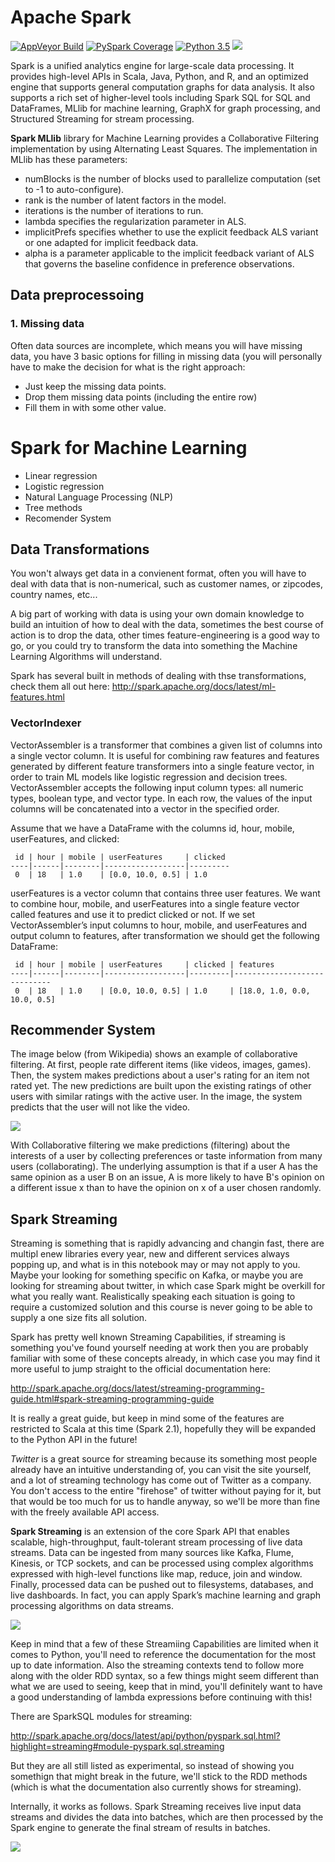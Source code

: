 # Apache Spark

[![AppVeyor Build](https://img.shields.io/appveyor/ci/ApacheSoftwareFoundation/spark/master.svg?style=plastic&logo=appveyor)](https://ci.appveyor.com/project/ApacheSoftwareFoundation/spark)
[![PySpark Coverage](https://img.shields.io/badge/dynamic/xml.svg?label=pyspark%20coverage&url=https%3A%2F%2Fspark-test.github.io%2Fpyspark-coverage-site&query=%2Fhtml%2Fbody%2Fdiv%5B1%5D%2Fdiv%2Fh1%2Fspan&colorB=brightgreen&style=plastic)](https://spark-test.github.io/pyspark-coverage-site)
[![Python 3.5](https://img.shields.io/badge/python-3.5-blue.svg)](https://www.python.org/downloads/release/python-360/)
[![](https://img.shields.io/badge/Spark-v2.4.0-brigh)](https://spark.apache.org/)

Spark is a unified analytics engine for large-scale data processing. It provides high-level APIs in Scala, Java, Python, and R, and an optimized engine that supports general computation graphs for data analysis. It also supports a rich set of higher-level tools including Spark SQL for SQL and DataFrames, MLlib for machine learning, GraphX for graph processing, and Structured Streaming for stream processing.

**Spark MLlib** library for Machine Learning provides a Collaborative Filtering implementation by using Alternating Least Squares. The implementation in MLlib has these parameters:

* numBlocks is the number of blocks used to parallelize computation (set to -1 to auto-configure).
* rank is the number of latent factors in the model.
* iterations is the number of iterations to run.
* lambda specifies the regularization parameter in ALS.
* implicitPrefs specifies whether to use the explicit feedback ALS variant or one adapted for implicit feedback data.
* alpha is a parameter applicable to the implicit feedback variant of ALS that governs the baseline confidence in preference observations.

## Data preprocessoing 
### 1. Missing data
Often data sources are incomplete, which means you will have missing data, you have 3 basic options for filling in missing data (you will personally have to make the decision for what is the right approach:

* Just keep the missing data points.
* Drop them missing data points (including the entire row)
* Fill them in with some other value.


# Spark for Machine Learning 

- Linear regression
- Logistic regression
- Natural Language Processing (NLP)
- Tree methods
- Recomender System

## Data Transformations

You won't always get data in a convienent format, often you will have to deal with data that is non-numerical, such as customer names, or zipcodes, country names, etc...

A big part of working with data is using your own domain knowledge to build an intuition of how to deal with the data, sometimes the best course of action is to drop the data, other times feature-engineering is a good way to go, or you could try to transform the data into something the Machine Learning Algorithms will understand.

Spark has several built in methods of dealing with thse transformations, check them all out here: http://spark.apache.org/docs/latest/ml-features.html


### VectorIndexer

VectorAssembler is a transformer that combines a given list of columns into a single vector column. It is useful for combining raw features and features generated by different feature transformers into a single feature vector, in order to train ML models like logistic regression and decision trees. VectorAssembler accepts the following input column types: all numeric types, boolean type, and vector type. In each row, the values of the input columns will be concatenated into a vector in the specified order. 

Assume that we have a DataFrame with the columns id, hour, mobile, userFeatures, and clicked:

     id | hour | mobile | userFeatures     | clicked
    ----|------|--------|------------------|---------
     0  | 18   | 1.0    | [0.0, 10.0, 0.5] | 1.0
     
userFeatures is a vector column that contains three user features. We want to combine hour, mobile, and userFeatures into a single feature vector called features and use it to predict clicked or not. If we set VectorAssembler’s input columns to hour, mobile, and userFeatures and output column to features, after transformation we should get the following DataFrame:

     id | hour | mobile | userFeatures     | clicked | features
    ----|------|--------|------------------|---------|-----------------------------
     0  | 18   | 1.0    | [0.0, 10.0, 0.5] | 1.0     | [18.0, 1.0, 0.0, 10.0, 0.5]


## Recommender System

The image below (from Wikipedia) shows an example of collaborative filtering. At first, people rate different items (like videos, images, games). Then, the system makes predictions about a user's rating for an item not rated yet. The new predictions are built upon the existing ratings of other users with similar ratings with the active user. In the image, the system predicts that the user will not like the video.

<img src=https://upload.wikimedia.org/wikipedia/commons/5/52/Collaborative_filtering.gif />


With Collaborative filtering we make predictions (filtering) about the interests of a user by collecting preferences or taste information from many users (collaborating). The underlying assumption is that if a user A has the same opinion as a user B on an issue, A is more likely to have B's opinion on a different issue x than to have the opinion on x of a user chosen randomly.


## Spark Streaming

Streaming is something that is rapidly advancing and changin fast, there are multipl enew libraries every year, new and different services always popping up, and what is in this notebook may or may not apply to you. Maybe your looking for something specific on Kafka, or maybe you are looking for streaming about twitter, in which case Spark might be overkill for what you really want. Realistically speaking each situation is going to require a customized solution and this course is never going to be able to supply a one size fits all solution.


Spark has pretty well known Streaming Capabilities, if streaming is something you've found yourself needing at work then you are probably familiar with some of these concepts already, in which case you may find it more useful to jump straight to the official documentation here:

http://spark.apache.org/docs/latest/streaming-programming-guide.html#spark-streaming-programming-guide

It is really a great guide, but keep in mind some of the features are restricted to Scala at this time (Spark 2.1), hopefully they will be expanded to the Python API in the future!

*Twitter* is a great source for streaming because its something most people already have an intuitive understanding of, you can visit the site yourself, and a lot of streaming technology has come out of Twitter as a company. You don't access to the entire "firehose" of twitter without paying for it, but that would be too much for us to handle anyway, so we'll be more than fine with the freely available API access.

**Spark Streaming** is an extension of the core Spark API that enables scalable, high-throughput, fault-tolerant stream processing of live data streams. Data can be ingested from many sources like Kafka, Flume, Kinesis, or TCP sockets, and can be processed using complex algorithms expressed with high-level functions like map, reduce, join and window. Finally, processed data can be pushed out to filesystems, databases, and live dashboards. In fact, you can apply Spark’s machine learning and graph processing algorithms on data streams.

<img src='http://spark.apache.org/docs/latest/img/streaming-arch.png'/>

Keep in mind that a few of these Streamiing Capabilities are limited when it comes to Python, you'll need to reference the documentation for the most up to date information. Also the streaming contexts tend to follow more along with the older RDD syntax, so a few things might seem different than what we are used to seeing, keep that in mind, you'll definitely want to have a good understanding of lambda expressions before continuing with this!

There are SparkSQL modules for streaming: 

http://spark.apache.org/docs/latest/api/python/pyspark.sql.html?highlight=streaming#module-pyspark.sql.streaming

But they are all still listed as experimental, so instead of showing you somethign that might break in the future, we'll stick to the RDD methods (which is what the documentation also currently shows for streaming).

Internally, it works as follows. Spark Streaming receives live input data streams and divides the data into batches, which are then processed by the Spark engine to generate the final stream of results in batches.

<img src='http://spark.apache.org/docs/latest/img/streaming-flow.png'/>




